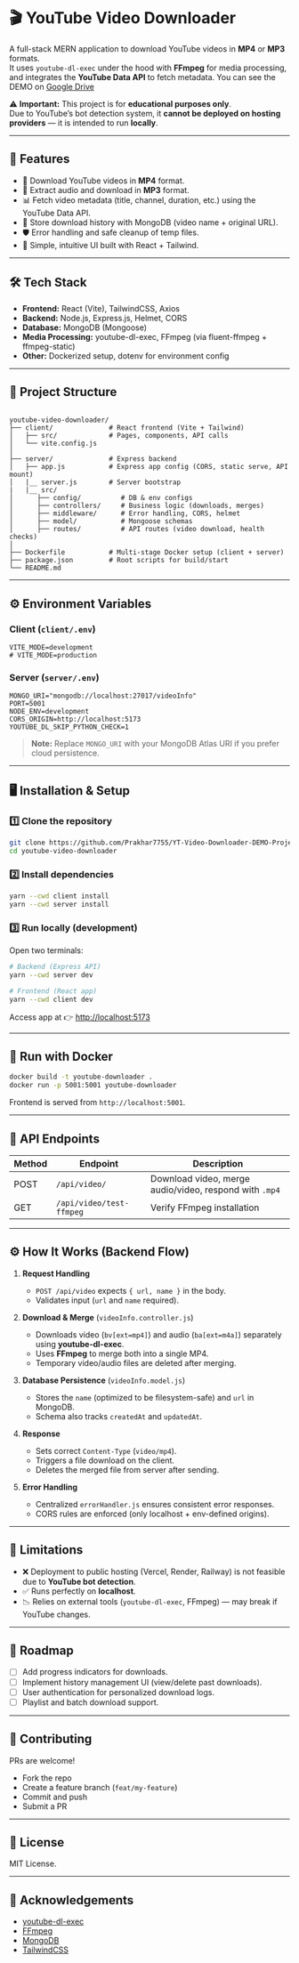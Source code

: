 # 🎬 YouTube Video Downloader

A full-stack MERN application to download YouTube videos in **MP4** or **MP3** formats.  
It uses `youtube-dl-exec` under the hood with **FFmpeg** for media processing, and integrates the **YouTube Data API** to fetch metadata. You can see the DEMO on [Google Drive](https://drive.google.com/file/d/1CAIpNm85lAc4DUd1PBYHX5g0SlgmvuWB/view)

⚠️ **Important:** This project is for **educational purposes only**.  
Due to YouTube’s bot detection system, it **cannot be deployed on hosting providers** — it is intended to run **locally**.

---

## 🚀 Features

- 🎥 Download YouTube videos in **MP4** format.
- 🎵 Extract audio and download in **MP3** format.
- 📊 Fetch video metadata (title, channel, duration, etc.) using the YouTube Data API.
- 💾 Store download history with MongoDB (video name + original URL).
- 🛡️ Error handling and safe cleanup of temp files.
- 🎨 Simple, intuitive UI built with React + Tailwind.

---

## 🛠 Tech Stack

- **Frontend:** React (Vite), TailwindCSS, Axios  
- **Backend:** Node.js, Express.js, Helmet, CORS  
- **Database:** MongoDB (Mongoose)  
- **Media Processing:** youtube-dl-exec, FFmpeg (via fluent-ffmpeg + ffmpeg-static)  
- **Other:** Dockerized setup, dotenv for environment config  

---

## 📂 Project Structure

```

youtube-video-downloader/
├── client/              # React frontend (Vite + Tailwind)
│   ├── src/             # Pages, components, API calls
│   └── vite.config.js
│
├── server/              # Express backend
│   ├── app.js           # Express app config (CORS, static serve, API mount)
│   |__ server.js        # Server bootstrap
|   |__ src/
│      ├── config/          # DB & env configs
│      ├── controllers/     # Business logic (downloads, merges)
│      ├── middleware/      # Error handling, CORS, helmet
│      ├── model/           # Mongoose schemas
│      ├── routes/          # API routes (video download, health checks)
│
├── Dockerfile           # Multi-stage Docker setup (client + server)
├── package.json         # Root scripts for build/start
└── README.md

````

---

## ⚙️ Environment Variables

### Client (`client/.env`)
```env
VITE_MODE=development
# VITE_MODE=production
````

### Server (`server/.env`)

```env
MONGO_URI="mongodb://localhost:27017/videoInfo"
PORT=5001
NODE_ENV=development
CORS_ORIGIN=http://localhost:5173
YOUTUBE_DL_SKIP_PYTHON_CHECK=1
```

> **Note:** Replace `MONGO_URI` with your MongoDB Atlas URI if you prefer cloud persistence.

---

## 🖥️ Installation & Setup

### 1️⃣ Clone the repository

```bash
git clone https://github.com/Prakhar7755/YT-Video-Downloader-DEMO-Project.git
cd youtube-video-downloader
```

### 2️⃣ Install dependencies

```bash
yarn --cwd client install
yarn --cwd server install
```

### 3️⃣ Run locally (development)

Open two terminals:

```bash
# Backend (Express API)
yarn --cwd server dev

# Frontend (React app)
yarn --cwd client dev
```

Access app at 👉 [http://localhost:5173](http://localhost:5173)

---

## 🐳 Run with Docker

```bash
docker build -t youtube-downloader .
docker run -p 5001:5001 youtube-downloader
```

Frontend is served from `http://localhost:5001`.

---

## 📡 API Endpoints

| Method | Endpoint                 | Description                                            |
| ------ | ------------------------ | ------------------------------------------------------ |
| POST   | `/api/video/`            | Download video, merge audio/video, respond with `.mp4` |
| GET    | `/api/video/test-ffmpeg` | Verify FFmpeg installation                             |

---

## ⚙️ How It Works (Backend Flow)

1. **Request Handling**

   * `POST /api/video` expects `{ url, name }` in the body.
   * Validates input (`url` and `name` required).

2. **Download & Merge** (`videoInfo.controller.js`)

   * Downloads video (`bv[ext=mp4]`) and audio (`ba[ext=m4a]`) separately using **youtube-dl-exec**.
   * Uses **FFmpeg** to merge both into a single MP4.
   * Temporary video/audio files are deleted after merging.

3. **Database Persistence** (`videoInfo.model.js`)

   * Stores the `name` (optimized to be filesystem-safe) and `url` in MongoDB.
   * Schema also tracks `createdAt` and `updatedAt`.

4. **Response**

   * Sets correct `Content-Type` (`video/mp4`).
   * Triggers a file download on the client.
   * Deletes the merged file from server after sending.

5. **Error Handling**

   * Centralized `errorHandler.js` ensures consistent error responses.
   * CORS rules are enforced (only localhost + env-defined origins).

---

## 🚧 Limitations

* ❌ Deployment to public hosting (Vercel, Render, Railway) is not feasible due to **YouTube bot detection**.
* ✅ Runs perfectly on **localhost**.
* 📉 Relies on external tools (`youtube-dl-exec`, FFmpeg) — may break if YouTube changes.

---

## 📌 Roadmap

* [ ] Add progress indicators for downloads.
* [ ] Implement history management UI (view/delete past downloads).
* [ ] User authentication for personalized download logs.
* [ ] Playlist and batch download support.

---

## 🤝 Contributing

PRs are welcome!

* Fork the repo
* Create a feature branch (`feat/my-feature`)
* Commit and push
* Submit a PR

---

## 📜 License

MIT License.

---

## 🙏 Acknowledgements

* [youtube-dl-exec](https://www.npmjs.com/package/youtube-dl-exec)
* [FFmpeg](https://ffmpeg.org/)
* [MongoDB](https://www.mongodb.com/)
* [TailwindCSS](https://tailwindcss.com/)


